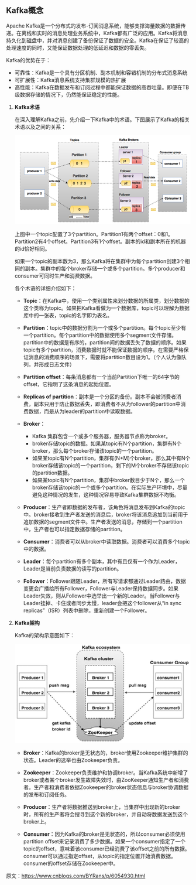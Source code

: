 ## Kafka概念

Apache Kafka是一个分布式的发布-订阅消息系统，能够支撑海量数据的数据传递。在离线和实时的消息处理业务系统中，Kafka都有广泛的应用。Kafka将消息持久化到磁盘中，并对消息创建了备份保证了数据的安全。Kafka在保证了较高的处理速度的同时，又能保证数据处理的低延迟和数据的零丢失。

Kafka的优势在于：

* 可靠性：Kafka是一个具有分区机制、副本机制和容错机制的分布式消息系统
* 可扩展性：Kafka消息系统支持集群规模的热扩展
* 高性能：Kafka在数据发布和订阅过程中都能保证数据的高吞吐量。即便在TB级数据存储的情况下，仍然能保证稳定的性能。

1. **Kafka术语**

    在深入理解Kafka之前，先介绍一下Kafka中的术语。下图展示了Kafka的相关术语以及之间的关系：

    ![](kafka/kafka_KafkaTerm.png)


    上图中一个topic配置了3个partition。Partition1有两个offset：0和1。Partition2有4个offset。Partition3有1个offset。副本的id和副本所在的机器的id恰好相同。

    如果一个topic的副本数为3，那么Kafka将在集群中为每个partition创建3个相同的副本。集群中的每个broker存储一个或多个partition。多个producer和consumer可同时生产和消费数据。

    各个术语的详细介绍如下：

    * **Topic**：在Kafka中，使用一个类别属性来划分数据的所属类，划分数据的这个类称为topic。如果把Kafka看做为一个数据库，topic可以理解为数据库中的一张表，topic的名字即为表名。

    * **Partition**：topic中的数据分割为一个或多个partition。每个topic至少有一个partition。每个partition中的数据使用多个segment文件存储。partition中的数据是有序的，partition间的数据丢失了数据的顺序。如果topic有多个partition，消费数据时就不能保证数据的顺序。在需要严格保证消息的消费顺序的场景下，需要将partition数目设为1。（个人认为像队列，并形成日志文件）

    * **Partition offset**：每条消息都有一个当前Partition下唯一的64字节的offset，它指明了这条消息的起始位置。

    * **Replicas of partition**：副本是一个分区的备份。副本不会被消费者消费，副本只用于防止数据丢失，即消费者不从为follower的partition中消费数据，而是从为leader的partition中读取数据。

    * **Broker**：
        * Kafka 集群包含一个或多个服务器，服务器节点称为broker。
        * broker存储topic的数据。如果某topic有N个partition，集群有N个broker，那么每个broker存储该topic的一个partition。
        * 如果某topic有N个partition，集群有(N+M)个broker，那么其中有N个broker存储该topic的一个partition，剩下的M个broker不存储该topic的partition数据。
        * 如果某topic有N个partition，集群中broker数目少于N个，那么一个broker存储该topic的一个或多个partition。在实际生产环境中，尽量避免这种情况的发生，这种情况容易导致Kafka集群数据不均衡。

    * **Producer**：生产者即数据的发布者，该角色将消息发布到Kafka的topic中。broker接收到生产者发送的消息后，broker将该消息追加到当前用于追加数据的segment文件中。生产者发送的消息，存储到一个partition中，生产者也可以指定数据存储的partition。

    * **Consumer**：消费者可以从broker中读取数据。消费者可以消费多个topic中的数据。

    * **Leader**：每个partition有多个副本，其中有且仅有一个作为Leader，Leader是当前负责数据的读写的partition。

    * **Follower**：Follower跟随Leader，所有写请求都通过Leader路由，数据变更会广播给所有Follower，Follower与Leader保持数据同步。如果Leader失效，则从Follower中选举出一个新的Leader。当Follower与Leader挂掉、卡住或者同步太慢，leader会把这个follower从“in sync replicas”（ISR）列表中删除，重新创建一个Follower。

2. **Kafka架构**

    Kafka的架构示意图如下：

    ![](kafka/kafka_Archi.png)

    * **Broker**：Kafka的broker是无状态的，broker使用Zookeeper维护集群的状态。Leader的选举也由Zookeeper负责。

    * **Zookeeper**：Zookeeper负责维护和协调broker。当Kafka系统中新增了broker或者某个broker发生故障失效时，由ZooKeeper通知生产者和消费者。生产者和消费者依据Zookeeper的broker状态信息与broker协调数据的发布和订阅任务。

    * **Producer**：生产者将数据推送到broker上，当集群中出现新的broker时，所有的生产者将会搜寻到这个新的broker，并自动将数据发送到这个broker上。

    * **Consumer**：因为Kafka的broker是无状态的，所以consumer必须使用partition offset来记录消费了多少数据。如果一个consumer指定了一个topic的offset，意味着该consumer已经消费了该offset之前的所有数据。consumer可以通过指定offset，从topic的指定位置开始消费数据。consumer的offset存储在Zookeeper中。


原文：https://www.cnblogs.com/BYRans/p/6054930.html